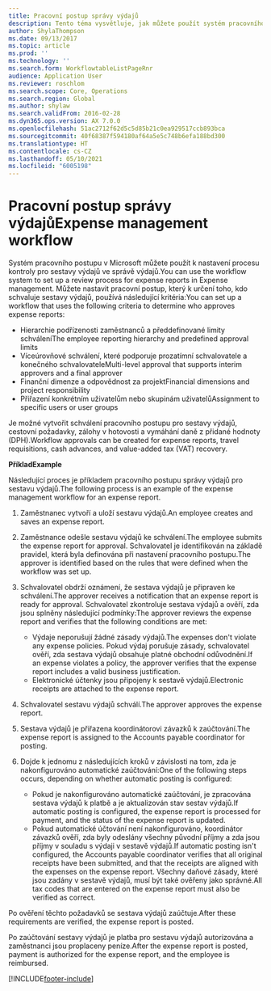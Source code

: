 ```yaml
---
title: Pracovní postup správy výdajů
description: Tento téma vysvětluje, jak můžete použít systém pracovního postupu v Microsoft Dynamics 365 Finance k nastavení procesu kontroly pro sestavy výdajů ve správě výdajů.
author: ShylaThompson
ms.date: 09/13/2017
ms.topic: article
ms.prod: ''
ms.technology: ''
ms.search.form: WorkflowtableListPageRnr
audience: Application User
ms.reviewer: roschlom
ms.search.scope: Core, Operations
ms.search.region: Global
ms.author: shylaw
ms.search.validFrom: 2016-02-28
ms.dyn365.ops.version: AX 7.0.0
ms.openlocfilehash: 51ac2712f62d5c5d85b21c0ea929517ccb893bca
ms.sourcegitcommit: 40f68387f594180af64a5e5c748b6efa188bd300
ms.translationtype: HT
ms.contentlocale: cs-CZ
ms.lasthandoff: 05/10/2021
ms.locfileid: "6005198"
---
```

# <a name="expense-management-workflow"></a><span data-ttu-id="810ef-103">Pracovní postup správy výdajů</span><span class="sxs-lookup"><span data-stu-id="810ef-103">Expense management workflow</span></span>

<span data-ttu-id="810ef-104">Systém pracovního postupu v Microsoft můžete použít k nastavení procesu kontroly pro sestavy výdajů ve správě výdajů.</span><span class="sxs-lookup"><span data-stu-id="810ef-104">You can use the workflow system to set up a review process for expense reports in Expense management.</span></span> <span data-ttu-id="810ef-105">Můžete nastavit pracovní postup, který k určení toho, kdo schvaluje sestavy výdajů, používá následující kritéria:</span><span class="sxs-lookup"><span data-stu-id="810ef-105">You can set up a workflow that uses the following criteria to determine who approves expense reports:</span></span>

- <span data-ttu-id="810ef-106">Hierarchie podřízenosti zaměstnanců a předdefinované limity schválení</span><span class="sxs-lookup"><span data-stu-id="810ef-106">The employee reporting hierarchy and predefined approval limits</span></span>
- <span data-ttu-id="810ef-107">Víceúrovňové schválení, které podporuje prozatímní schvalovatele a konečného schvalovatele</span><span class="sxs-lookup"><span data-stu-id="810ef-107">Multi-level approval that supports interim approvers and a final approver</span></span>
- <span data-ttu-id="810ef-108">Finanční dimenze a odpovědnost za projekt</span><span class="sxs-lookup"><span data-stu-id="810ef-108">Financial dimensions and project responsibility</span></span>
- <span data-ttu-id="810ef-109">Přiřazení konkrétním uživatelům nebo skupinám uživatelů</span><span class="sxs-lookup"><span data-stu-id="810ef-109">Assignment to specific users or user groups</span></span>

<span data-ttu-id="810ef-110">Je možné vytvořit schválení pracovního postupu pro sestavy výdajů, cestovní požadavky, zálohy v hotovosti a vymáhání daně z přidané hodnoty (DPH).</span><span class="sxs-lookup"><span data-stu-id="810ef-110">Workflow approvals can be created for expense reports, travel requisitions, cash advances, and value-added tax (VAT) recovery.</span></span>

<span data-ttu-id="810ef-111">**Příklad**</span><span class="sxs-lookup"><span data-stu-id="810ef-111">**Example**</span></span>

<span data-ttu-id="810ef-112">Následující proces je příkladem pracovního postupu správy výdajů pro sestavu výdajů.</span><span class="sxs-lookup"><span data-stu-id="810ef-112">The following process is an example of the expense management workflow for an expense report.</span></span>

1. <span data-ttu-id="810ef-113">Zaměstnanec vytvoří a uloží sestavu výdajů.</span><span class="sxs-lookup"><span data-stu-id="810ef-113">An employee creates and saves an expense report.</span></span>
2. <span data-ttu-id="810ef-114">Zaměstnance odešle sestavu výdajů ke schválení.</span><span class="sxs-lookup"><span data-stu-id="810ef-114">The employee submits the expense report for approval.</span></span> <span data-ttu-id="810ef-115">Schvalovatel je identifikován na základě pravidel, která byla definována při nastavení pracovního postupu.</span><span class="sxs-lookup"><span data-stu-id="810ef-115">The approver is identified based on the rules that were defined when the workflow was set up.</span></span>
3. <span data-ttu-id="810ef-116">Schvalovatel obdrží oznámení, že sestava výdajů je připraven ke schválení.</span><span class="sxs-lookup"><span data-stu-id="810ef-116">The approver receives a notification that an expense report is ready for approval.</span></span> <span data-ttu-id="810ef-117">Schvalovatel zkontroluje sestava výdajů a ověří, zda jsou splněny následující podmínky:</span><span class="sxs-lookup"><span data-stu-id="810ef-117">The approver reviews the expense report and verifies that the following conditions are met:</span></span>

    - <span data-ttu-id="810ef-118">Výdaje neporušují žádné zásady výdajů.</span><span class="sxs-lookup"><span data-stu-id="810ef-118">The expenses don't violate any expense policies.</span></span> <span data-ttu-id="810ef-119">Pokud výdaj porušuje zásady, schvalovatel ověří, zda sestava výdajů obsahuje platné obchodní odůvodnění.</span><span class="sxs-lookup"><span data-stu-id="810ef-119">If an expense violates a policy, the approver verifies that the expense report includes a valid business justification.</span></span>
    - <span data-ttu-id="810ef-120">Elektronické účtenky jsou připojeny k sestavě výdajů.</span><span class="sxs-lookup"><span data-stu-id="810ef-120">Electronic receipts are attached to the expense report.</span></span>

4. <span data-ttu-id="810ef-121">Schvalovatel sestavu výdajů schválí.</span><span class="sxs-lookup"><span data-stu-id="810ef-121">The approver approves the expense report.</span></span>
5. <span data-ttu-id="810ef-122">Sestava výdajů je přiřazena koordinátorovi závazků k zaúčtování.</span><span class="sxs-lookup"><span data-stu-id="810ef-122">The expense report is assigned to the Accounts payable coordinator for posting.</span></span>
6. <span data-ttu-id="810ef-123">Dojde k jednomu z následujících kroků v závislosti na tom, zda je nakonfigurováno automatické zaúčtování:</span><span class="sxs-lookup"><span data-stu-id="810ef-123">One of the following steps occurs, depending on whether automatic posting is configured:</span></span>

    - <span data-ttu-id="810ef-124">Pokud je nakonfigurováno automatické zaúčtování, je zpracována sestava výdajů k platbě a je aktualizován stav sestav výdajů.</span><span class="sxs-lookup"><span data-stu-id="810ef-124">If automatic posting is configured, the expense report is processed for payment, and the status of the expense report is updated.</span></span>
    - <span data-ttu-id="810ef-125">Pokud automatické účtování není nakonfigurováno, koordinátor závazků ověří, zda byly odeslány všechny původní příjmy a zda jsou příjmy v souladu s výdaji v sestavě výdajů.</span><span class="sxs-lookup"><span data-stu-id="810ef-125">If automatic posting isn't configured, the Accounts payable coordinator verifies that all original receipts have been submitted, and that the receipts are aligned with the expenses on the expense report.</span></span> <span data-ttu-id="810ef-126">Všechny daňové zásady, které jsou zadány v sestavě výdajů, musí být také ověřeny jako správné.</span><span class="sxs-lookup"><span data-stu-id="810ef-126">All tax codes that are entered on the expense report must also be verified as correct.</span></span>

<span data-ttu-id="810ef-127">Po ověření těchto požadavků se sestava výdajů zaúčtuje.</span><span class="sxs-lookup"><span data-stu-id="810ef-127">After these requirements are verified, the expense report is posted.</span></span>

<span data-ttu-id="810ef-128">Po zaúčtování sestavy výdajů je platba pro sestavu výdajů autorizována a zaměstnanci jsou proplaceny peníze.</span><span class="sxs-lookup"><span data-stu-id="810ef-128">After the expense report is posted, payment is authorized for the expense report, and the employee is reimbursed.</span></span>


[!INCLUDE[footer-include](../includes/footer-banner.md)]